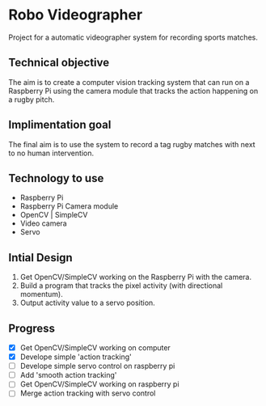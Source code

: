 # Robo Videographer
Project for a automatic videographer system for recording sports matches.

## Technical objective
The aim is to create a computer vision tracking system that can run on a Raspberry Pi using the camera module that tracks the action happening on a rugby pitch.

## Implimentation goal
The final aim is to use the system to record a tag rugby matches with next to no human intervention. 

## Technology to use
* Raspberry Pi
* Raspberry Pi Camera module
* OpenCV | SimpleCV
* Video camera
* Servo

## Intial Design
1. Get OpenCV/SimpleCV working on the Raspberry Pi with the camera.
2. Build a program that tracks the pixel activity (with directional momentum).
3. Output activity value to a servo position.

## Progress
- [x] Get OpenCV/SimpleCV working on computer
- [x] Develope simple 'action tracking'
- [ ] Develope simple servo control on raspberry pi
- [ ] Add 'smooth action tracking'
- [ ] Get OpenCV/SimpleCV working on raspberry pi
- [ ] Merge action tracking with servo control
